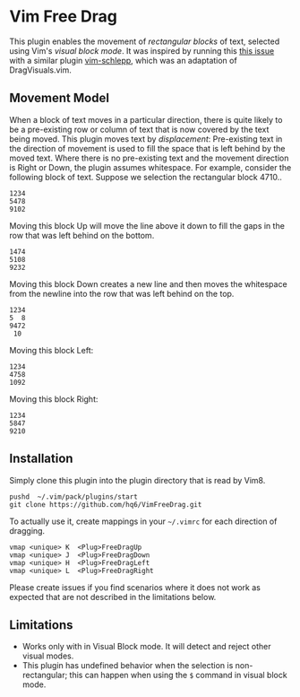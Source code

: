 # Vim Free Drag

This plugin enables the movement of *rectangular blocks* of text, selected
using Vim's *visual block mode*.
It was inspired by running this [this issue](https://github.com/zirrostig/vim-schlepp/issues/12#issuecomment-496709494)
with a similar plugin [vim-schlepp](https://github.com/zirrostig/vim-schlepp),
which was an adaptation of DragVisuals.vim.

## Movement Model

When a block of text moves in a particular direction, there is quite likely to
be a pre-existing row or column of text that is now covered by the text being
moved. This plugin moves text by _displacement_: Pre-existing text in the
direction of movement is used to fill the space that is left behind by the
moved text. Where there is no pre-existing text and the movement direction is
Right or Down, the plugin assumes whitespace. For example, consider the
following block of text. Suppose we selection the rectangular block 4710..

```
1234
5478
9102
```

Moving this block Up will move the line above it down to fill the gaps in the
row that was left behind on the bottom.

```
1474
5108
9232
```

Moving this block Down creates a new line and then moves the whitespace from
the newline into the row that was left behind on the top.
```
1234
5  8
9472
 10
```

Moving this block Left:
```
1234
4758
1092
```
Moving this block Right:
```
1234
5847
9210
```

## Installation

Simply clone this plugin into the plugin directory that is read by Vim8.

```
pushd  ~/.vim/pack/plugins/start
git clone https://github.com/hq6/VimFreeDrag.git
```

To actually use it, create mappings in your `~/.vimrc` for each direction of
dragging.

```
vmap <unique> K  <Plug>FreeDragUp
vmap <unique> J  <Plug>FreeDragDown
vmap <unique> H  <Plug>FreeDragLeft
vmap <unique> L  <Plug>FreeDragRight
```

Please create issues if you find scenarios where it does not work as expected
that are not described in the limitations below.

## Limitations
 * Works only with in Visual Block mode. It will detect and reject other visual
   modes.
 * This plugin has undefined behavior when the selection is non-rectangular;
   this can happen when using the `$` command in visual block mode.
